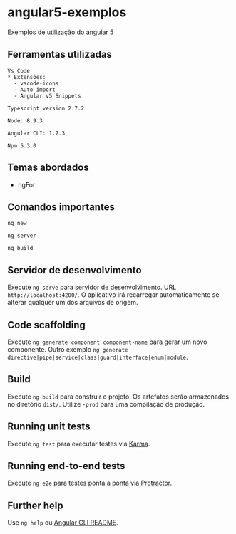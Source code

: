 # angular5-exemplos

Exemplos de utilização do angular 5

## Ferramentas utilizadas 

```
Vs Code
* Extensões:
  - vscode-icons
  - Auto import
  - Angular v5 Snippets
```

```
Typescript version 2.7.2
```

```
Node: 8.9.3
```

```
Angular CLI: 1.7.3
```

```
Npm 5.3.0
```

## Temas abordados 

* ngFor



## Comandos importantes

```
ng new
```
```
ng server
```
```
ng build
```

## Servidor de desenvolvimento

Execute `ng serve` para servidor de desenvolvimento. URL `http://localhost:4200/`. O aplicativo irá recarregar automaticamente se alterar qualquer um dos arquivos de origem.

## Code scaffolding

Execute `ng generate component component-name` para gerar um novo componente. Outro exemplo `ng generate directive|pipe|service|class|guard|interface|enum|module`.

## Build

Execute `ng build` para construir o projeto. Os artefatos serão armazenados no diretório `dist/`. Utilize `-prod` para uma compilação de produção.

## Running unit tests

Execute `ng test` para executar testes via [Karma](https://karma-runner.github.io).

## Running end-to-end tests

Execute `ng e2e` para testes ponta a ponta via [Protractor](http://www.protractortest.org/).

## Further help

Use `ng help` ou [Angular CLI README](https://github.com/angular/angular-cli/blob/master/README.md).
